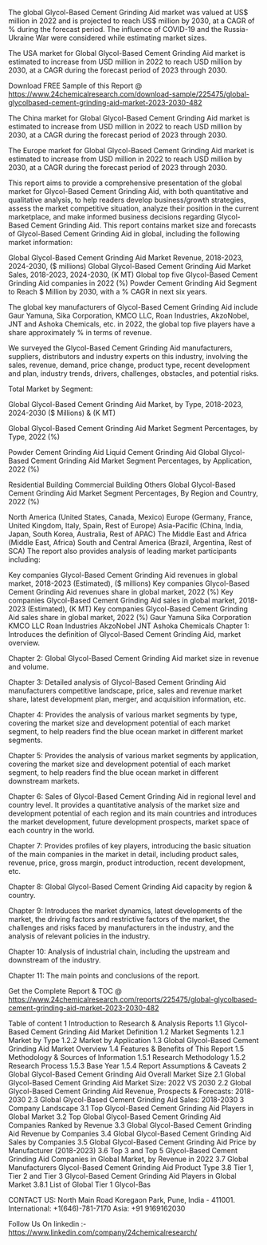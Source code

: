 The global Glycol-Based Cement Grinding Aid market was valued at US$ million in 2022 and is projected to reach US$ million by 2030, at a CAGR of % during the forecast period. The influence of COVID-19 and the Russia-Ukraine War were considered while estimating market sizes.

The USA market for Global Glycol-Based Cement Grinding Aid  market is estimated to increase from USD million in 2022 to reach USD million by 2030, at a CAGR during the forecast period of 2023 through 2030.

Download FREE Sample of this Report @ https://www.24chemicalresearch.com/download-sample/225475/global-glycolbased-cement-grinding-aid-market-2023-2030-482

The China market for Global Glycol-Based Cement Grinding Aid market is estimated to increase from USD million in 2022 to reach USD million by 2030, at a CAGR during the forecast period of 2023 through 2030.

The Europe market for Global Glycol-Based Cement Grinding Aid market is estimated to increase from USD million in 2022 to reach USD million by 2030, at a CAGR during the forecast period of 2023 through 2030.

This report aims to provide a comprehensive presentation of the global market for Glycol-Based Cement Grinding Aid, with both quantitative and qualitative analysis, to help readers develop business/growth strategies, assess the market competitive situation, analyze their position in the current marketplace, and make informed business decisions regarding Glycol-Based Cement Grinding Aid. This report contains market size and forecasts of Glycol-Based Cement Grinding Aid in global, including the following market information:

Global Glycol-Based Cement Grinding Aid Market Revenue, 2018-2023, 2024-2030, ($ millions)
Global Glycol-Based Cement Grinding Aid Market Sales, 2018-2023, 2024-2030, (K MT)
Global top five Glycol-Based Cement Grinding Aid companies in 2022 (%)
Powder Cement Grinding Aid Segment to Reach $ Million by 2030, with a % CAGR in next six years.

The global key manufacturers of Glycol-Based Cement Grinding Aid include Gaur Yamuna, Sika Corporation, KMCO LLC, Roan Industries, AkzoNobel, JNT and Ashoka Chemicals, etc. in 2022, the global top five players have a share approximately % in terms of revenue.

We surveyed the Glycol-Based Cement Grinding Aid manufacturers, suppliers, distributors and industry experts on this industry, involving the sales, revenue, demand, price change, product type, recent development and plan, industry trends, drivers, challenges, obstacles, and potential risks.

Total Market by Segment:

Global Glycol-Based Cement Grinding Aid Market, by Type, 2018-2023, 2024-2030 ($ Millions) & (K MT)

Global Glycol-Based Cement Grinding Aid Market Segment Percentages, by Type, 2022 (%)

Powder Cement Grinding Aid
Liquid Cement Grinding Aid
Global Glycol-Based Cement Grinding Aid Market Segment Percentages, by Application, 2022 (%)

Residential Building
Commercial Building
Others
Global Glycol-Based Cement Grinding Aid Market Segment Percentages, By Region and Country, 2022 (%)

North America (United States, Canada, Mexico)
Europe (Germany, France, United Kingdom, Italy, Spain, Rest of Europe)
Asia-Pacific (China, India, Japan, South Korea, Australia, Rest of APAC)
The Middle East and Africa (Middle East, Africa)
South and Central America (Brazil, Argentina, Rest of SCA)
The report also provides analysis of leading market participants including:

Key companies Glycol-Based Cement Grinding Aid revenues in global market, 2018-2023 (Estimated), ($ millions)
Key companies Glycol-Based Cement Grinding Aid revenues share in global market, 2022 (%)
Key companies Glycol-Based Cement Grinding Aid sales in global market, 2018-2023 (Estimated), (K MT)
Key companies Glycol-Based Cement Grinding Aid sales share in global market, 2022 (%)
Gaur Yamuna
Sika Corporation
KMCO LLC
Roan Industries
AkzoNobel
JNT
Ashoka Chemicals
Chapter 1: Introduces the definition of Glycol-Based Cement Grinding Aid, market overview.

Chapter 2: Global Glycol-Based Cement Grinding Aid market size in revenue and volume.

Chapter 3: Detailed analysis of Glycol-Based Cement Grinding Aid manufacturers competitive landscape, price, sales and revenue market share, latest development plan, merger, and acquisition information, etc.

Chapter 4: Provides the analysis of various market segments by type, covering the market size and development potential of each market segment, to help readers find the blue ocean market in different market segments.

Chapter 5: Provides the analysis of various market segments by application, covering the market size and development potential of each market segment, to help readers find the blue ocean market in different downstream markets.

Chapter 6: Sales of Glycol-Based Cement Grinding Aid in regional level and country level. It provides a quantitative analysis of the market size and development potential of each region and its main countries and introduces the market development, future development prospects, market space of each country in the world.

Chapter 7: Provides profiles of key players, introducing the basic situation of the main companies in the market in detail, including product sales, revenue, price, gross margin, product introduction, recent development, etc.

Chapter 8: Global Glycol-Based Cement Grinding Aid capacity by region & country.

Chapter 9: Introduces the market dynamics, latest developments of the market, the driving factors and restrictive factors of the market, the challenges and risks faced by manufacturers in the industry, and the analysis of relevant policies in the industry.

Chapter 10: Analysis of industrial chain, including the upstream and downstream of the industry.

Chapter 11: The main points and conclusions of the report.

Get the Complete Report & TOC @ https://www.24chemicalresearch.com/reports/225475/global-glycolbased-cement-grinding-aid-market-2023-2030-482

Table of content
1 Introduction to Research & Analysis Reports
1.1 Glycol-Based Cement Grinding Aid Market Definition
1.2 Market Segments
1.2.1 Market by Type
1.2.2 Market by Application
1.3 Global Glycol-Based Cement Grinding Aid Market Overview
1.4 Features & Benefits of This Report
1.5 Methodology & Sources of Information
1.5.1 Research Methodology
1.5.2 Research Process
1.5.3 Base Year
1.5.4 Report Assumptions & Caveats
2 Global Glycol-Based Cement Grinding Aid Overall Market Size
2.1 Global Glycol-Based Cement Grinding Aid Market Size: 2022 VS 2030
2.2 Global Glycol-Based Cement Grinding Aid Revenue, Prospects & Forecasts: 2018-2030
2.3 Global Glycol-Based Cement Grinding Aid Sales: 2018-2030
3 Company Landscape
3.1 Top Glycol-Based Cement Grinding Aid Players in Global Market
3.2 Top Global Glycol-Based Cement Grinding Aid Companies Ranked by Revenue
3.3 Global Glycol-Based Cement Grinding Aid Revenue by Companies
3.4 Global Glycol-Based Cement Grinding Aid Sales by Companies
3.5 Global Glycol-Based Cement Grinding Aid Price by Manufacturer (2018-2023)
3.6 Top 3 and Top 5 Glycol-Based Cement Grinding Aid Companies in Global Market, by Revenue in 2022
3.7 Global Manufacturers Glycol-Based Cement Grinding Aid Product Type
3.8 Tier 1, Tier 2 and Tier 3 Glycol-Based Cement Grinding Aid Players in Global Market
3.8.1 List of Global Tier 1 Glycol-Bas

CONTACT US:
North Main Road Koregaon Park, Pune, India - 411001.
International: +1(646)-781-7170
Asia: +91 9169162030

Follow Us On linkedin :- https://www.linkedin.com/company/24chemicalresearch/
